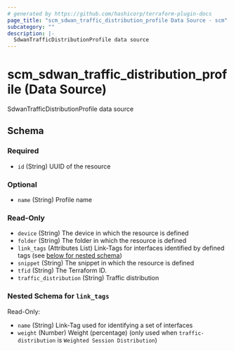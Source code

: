 ```yaml
---
# generated by https://github.com/hashicorp/terraform-plugin-docs
page_title: "scm_sdwan_traffic_distribution_profile Data Source - scm"
subcategory: ""
description: |-
  SdwanTrafficDistributionProfile data source
---
```


# scm_sdwan_traffic_distribution_profile (Data Source)

SdwanTrafficDistributionProfile data source



<!-- schema generated by tfplugindocs -->
## Schema

### Required

- `id` (String) UUID of the resource

### Optional

- `name` (String) Profile name

### Read-Only

- `device` (String) The device in which the resource is defined
- `folder` (String) The folder in which the resource is defined
- `link_tags` (Attributes List) Link-Tags for interfaces identified by defined tags (see [below for nested schema](#nestedatt--link_tags))
- `snippet` (String) The snippet in which the resource is defined
- `tfid` (String) The Terraform ID.
- `traffic_distribution` (String) Traffic distribution

<a id="nestedatt--link_tags"></a>
### Nested Schema for `link_tags`

Read-Only:

- `name` (String) Link-Tag used for identifying a set of interfaces
- `weight` (Number) Weight (percentage) (only used when `traffic-distribution` is `Weighted Session Distribution`)
